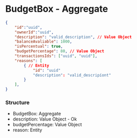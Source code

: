 # BudgetBox - Aggregate

```json
{
    "id":"uuid",
    "ownerId":"uuid",
    "description": "valid_description", // Value Object
    "balanceAvaliable": 1000,
    "isPercentual": true,
    "budgetPercentage": 80, // Value Object
    "transactionsIds": ["uuid", "uuid"],
    "reasons": [
        { // Entity
            "id": "uuid"
            "description": "valid_descripíont"
        }
    ],
}
```

### Structure

- BudgetBox: Aggregate
- description: Value Object - Ok
- budgetPercentage: Value Object
- reason: Entity
